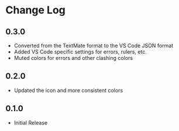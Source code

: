 # Change Log

## 0.3.0

- Converted from the TextMate format to the VS Code JSON format
- Added VS Code specific settings for errors, rulers, etc.
- Muted colors for errors and other clashing colors

## 0.2.0

- Updated the icon and more consistent colors

## 0.1.0

- Initial Release